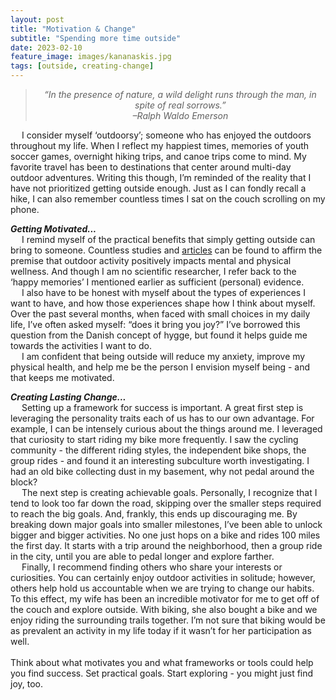 ```yaml
---
layout: post
title: "Motivation & Change"
subtitle: "Spending more time outside"
date: 2023-02-10
feature_image: images/kananaskis.jpg
tags: [outside, creating-change]
---
```


> <p align="center"><i>“In the presence of nature, a wild delight runs through the man, in spite of real sorrows.”<br>
> –Ralph Waldo Emerson</i></p>


&emsp; I consider myself ‘outdoorsy’; someone who has enjoyed the outdoors throughout my life.  When I reflect my happiest times, memories of youth soccer games, overnight hiking trips, and canoe trips come to mind.  My favorite travel has been to destinations that center around multi-day outdoor adventures. Writing this though, I’m reminded of the reality that I have not prioritized getting outside enough.  Just as I can fondly recall a hike, I can also remember countless times I sat on the couch scrolling on my phone.

<!--more-->

**_Getting Motivated..._** \
&emsp; I remind myself of the practical benefits that simply getting outside can bring to someone.  Countless studies and [articles](https://www.hsph.harvard.edu/news/hsph-in-the-news/spend-time-outdoors-itll-improve-your-health-say-experts/) can be found to affirm the premise that outdoor activity positively impacts mental and physical wellness.  And though I am no scientific researcher, I refer back to the ‘happy memories’ I mentioned earlier as sufficient (personal) evidence.  \
&emsp; I also have to be honest with myself about the types of experiences I want to have, and how those experiences shape how I think about myself.  Over the past several months, when faced with small choices in my daily life, I’ve often asked myself: “does it bring you joy?”  I’ve borrowed this question from the Danish concept of hygge, but found it helps guide me towards the activities I want to do.  \
&emsp; I am confident that being outside will reduce my anxiety, improve my physical health, and help me be the person I envision myself being - and that keeps me motivated.

**_Creating Lasting Change..._** \
&emsp; Setting up a framework for success is important.  A great first step is leveraging the personality traits each of us has to our own advantage.  For example, I can be intensely curious about the things around me.  I leveraged that curiosity to start riding my bike more frequently.  I saw the cycling community - the different riding styles, the independent bike shops, the group rides - and found it an interesting subculture worth investigating. I had an old bike collecting dust in my basement, why not pedal around the block? \
&emsp; The next step is creating achievable goals.  Personally, I recognize that I tend to look too far down the road, skipping over the smaller steps required to reach the big goals.  And, frankly, this ends up discouraging me.  By breaking down major goals into smaller milestones, I’ve been able to unlock bigger and bigger activities.  No one just hops on a bike and rides 100 miles the first day.  It starts with a trip around the neighborhood, then a group ride in the city, until you are able to pedal longer and explore farther. \
&emsp; Finally, I recommend finding others who share your interests or curiosities.  You can certainly enjoy outdoor activities in solitude; however, others help hold us accountable when we are trying to change our habits.  To this effect, my wife has been an incredible motivator for me to get off of the couch and explore outside.  With biking, she also bought a bike and we enjoy riding the surrounding trails together.  I’m not sure that biking would be as prevalent an activity in my life today if it wasn’t for her participation as well. \
 \
Think about what motivates you and what frameworks or tools could help you find success.  Set practical goals.  Start exploring - you might just find joy, too.
